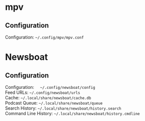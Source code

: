 # mpv
## Configuration 
Configuration: ```~/.config/mpv/mpv.conf```

# Newsboat
## Configuration
Configuration:&nbsp;&nbsp;&nbsp;&nbsp;         ```~/.config/newsboat/config```  
Feed URLs:             ```~/.config/newsboat/urls```  
Cache:                 ```~/.local/share/newsboat/cache.db```  
Podcast Queue:         ```~/.local/share/newsboat/queue```  
Search History:        ```~/.local/share/newsboat/history.search```  
Command Line History:  ```~/.local/share/newsboat/history.cmdline```
